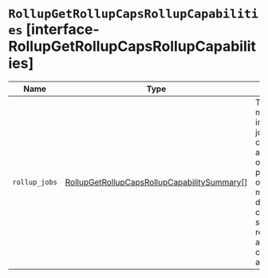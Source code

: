 # `RollupGetRollupCapsRollupCapabilities` [interface-RollupGetRollupCapsRollupCapabilities]

| Name | Type | Description |
| - | - | - |
| `rollup_jobs` | [RollupGetRollupCapsRollupCapabilitySummary](./RollupGetRollupCapsRollupCapabilitySummary.md)[] | There can be multiple, independent jobs configured for a single index or index pattern. Each of these jobs may have different configurations, so the API returns a list of all the various configurations available. |
